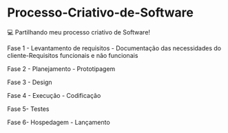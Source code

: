 # Processo-Criativo-de-Software


💻 Partilhando meu processo criativo de Software!

Fase 1 - Levantamento de requisitos - Documentação das necessidades do cliente-Requisitos funcionais e não funcionais

Fase 2 - Planejamento - Prototipagem

Fase 3 - Design 

Fase 4 - Execução - Codificação

Fase 5- Testes

Fase 6- Hospedagem - Lançamento
